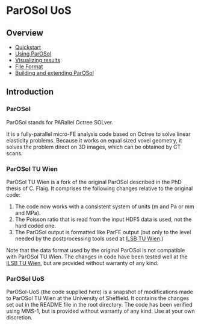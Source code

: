 # ParOSol UoS

## Overview ##

* [Quickstart](quickstart.md)
* [Using ParOSol](using_parosol.md)
* [Visualizing results](visualize.md)
* [File Format](file_format.md)
* [Building and extending ParOSol](building.md)

## Introduction ##

### ParOSol ###

ParOSol stands for PARallel Octree SOLver.

It is a fully-parallel micro-FE analysis code based on Octree to
solve linear elasticity problems. Because it works on equal sized 
voxel geometry, it solves the problem direct on 3D images, which 
can be obtained by CT scans.

### ParOSol TU Wien ###

ParOSol TU Wien is a fork of the original ParOSol described in the
PhD thesis of C. Flaig. It comprises the following changes relative
to the original code:

1. The code now works with a consistent system of units (m and Pa or 
mm and MPa).
2. The Poisson ratio that is read from the input HDF5 data is used, 
not the hard coded one.
3. The ParOSol output is formatted like ParFE output (but only to 
the level needed by the postprocessing tools used at
[ILSB TU Wien](https://www.ilsb.tuwien.ac.at/).)

Note that the data format used by the original ParOSol is not 
compatible with ParOSol TU Wien. The changes in code have been 
tested well at the [ILSB TU Wien](https://www.ilsb.tuwien.ac.at/), 
but are provided without warranty of any kind.

### ParOSol UoS ###

ParOSol-UoS (the code supplied here) is a snapshot of modifications 
made to ParOSol TU Wien at the University of Sheffield. It contains 
the changes set out in the README file in the root directory. The 
code has been verified using MMS-1, but is provided without 
warranty of any kind. Use at your own discretion.

